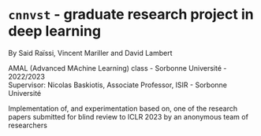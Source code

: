 # ``cnnvst`` - graduate research project in deep learning 
By Said Raïssi, Vincent Mariller and David Lambert

AMAL (Advanced MAchine Learning) class - Sorbonne Université - 2022/2023  
Supervisor: Nicolas Baskiotis, Associate Professor, ISIR - Sorbonne Université

Implementation of, and experimentation based on, one of the research papers submitted for blind review to ICLR 2023 by an anonymous team of researchers
